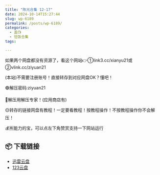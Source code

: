 ```yaml
---
title: "陈光合集 12-17"
date: 2024-10-14T15:27:44
slug: wp-6189
permalink: /posts/wp-6189/
categories:
  - 盖📺
  - 恰饭合集
tags:

---
```


如果两个网盘都没有资源了，看这个网站👉①link3.cc/xianyu21或②vlink.cc/ziyuan21

(本站)不需要注册账号！直接转存到对应网盘OK？懂吧！

🟢解压密码:ziyuan21

🔵解压用解压专家！(应用商店有)

🟡转存的链接网盘有教程！一定要看教程！按教程操作！不按教程操作你不会解压！

💰🈶能力的宝，可以点左下角赞赏支持一下网站运行

## 📦 下载链接
- [迅雷云盘](https://blziyuan21.com/pay-download/6189?key=aea1e27658&down_id=0)
- [123云盘](https://blziyuan21.com/pay-download/6189?key=aea1e27658&down_id=1)


